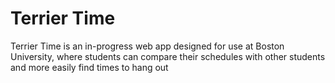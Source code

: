 # Terrier Time

Terrier Time is an in-progress web app designed for use at Boston University, where students can compare their schedules with other students and more easily find times to hang out
